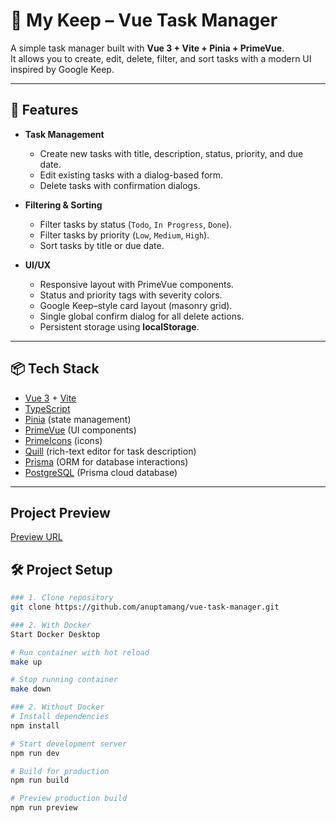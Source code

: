 # 📝 My Keep – Vue Task Manager

A simple task manager built with **Vue 3 + Vite + Pinia + PrimeVue**.  
It allows you to create, edit, delete, filter, and sort tasks with a modern UI inspired by Google Keep.

---

## 🚀 Features

- **Task Management**
  - Create new tasks with title, description, status, priority, and due date.
  - Edit existing tasks with a dialog-based form.
  - Delete tasks with confirmation dialogs.

- **Filtering & Sorting**
  - Filter tasks by status (`Todo`, `In Progress`, `Done`).
  - Filter tasks by priority (`Low`, `Medium`, `High`).
  - Sort tasks by title or due date.

- **UI/UX**
  - Responsive layout with PrimeVue components.
  - Status and priority tags with severity colors.
  - Google Keep–style card layout (masonry grid).
  - Single global confirm dialog for all delete actions.
  - Persistent storage using **localStorage**.

---

## 📦 Tech Stack

- [Vue 3](https://vuejs.org/) + [Vite](https://vitejs.dev/)
- [TypeScript](https://www.typescriptlang.org/)
- [Pinia](https://pinia.vuejs.org/) (state management)
- [PrimeVue](https://primevue.org/) (UI components)
- [PrimeIcons](https://primefaces.org/primeicons/) (icons)
- [Quill](https://quilljs.com/) (rich-text editor for task description)
- [Prisma](https://www.prisma.io/) (ORM for database interactions)
- [PostgreSQL](https://www.prisma.io/) (Prisma cloud database)

---

## Project Preview

[Preview URL](https://vue-task-manager-omega.vercel.app/)

## 🛠️ Project Setup

```bash
### 1. Clone repository
git clone https://github.com/anuptamang/vue-task-manager.git

### 2. With Docker
Start Docker Desktop

# Run container with hot reload
make up

# Stop running container
make down

### 2. Without Docker
# Install dependencies
npm install

# Start development server
npm run dev

# Build for production
npm run build

# Preview production build
npm run preview



```
